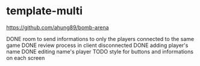 # template-multi

https://github.com/ahung89/bomb-arena
 
DONE room to send informations to only the players connected to the same game
DONE review process in client disconnected
DONE adding player's name
DONE editing name's player
TODO style for buttons and informations on each screen